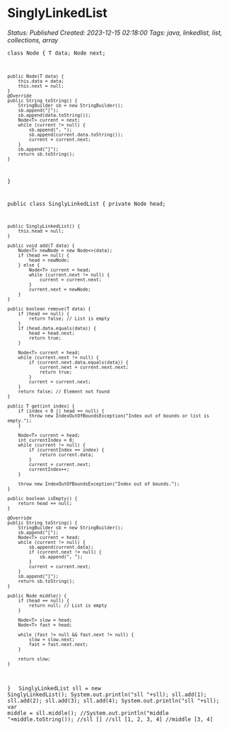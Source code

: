 # SinglyLinkedList

_Status: Published_
_Created: 2023-12-15 02:18:00_
_Tags: java, linkedlist, list, collections, array_

<code>class Node<T> {
    T data;
    Node<T> next;

    public Node(T data) {
        this.data = data;
        this.next = null;
    }
    @Override
    public String toString() {
        StringBuilder sb = new StringBuilder();
        sb.append("[");
        sb.append(data.toString());
        Node<T> current = next;
        while (current != null) {
            sb.append(", ");
            sb.append(current.data.toString());
            current = current.next;
        }
        sb.append("]");
        return sb.toString();
    }
}

public class SinglyLinkedList<T> {
    private Node<T> head;

    public SinglyLinkedList() {
        this.head = null;
    }

    public void add(T data) {
        Node<T> newNode = new Node<>(data);
        if (head == null) {
            head = newNode;
        } else {
            Node<T> current = head;
            while (current.next != null) {
                current = current.next;
            }
            current.next = newNode;
        }
    }

    public boolean remove(T data) {
        if (head == null) {
            return false; // List is empty
        }
        if (head.data.equals(data)) {
            head = head.next;
            return true;
        }

        Node<T> current = head;
        while (current.next != null) {
            if (current.next.data.equals(data)) {
                current.next = current.next.next;
                return true;
            }
            current = current.next;
        }
        return false; // Element not found
    }

    public T get(int index) {
        if (index < 0 || head == null) {
            throw new IndexOutOfBoundsException("Index out of bounds or list is empty.");
        }

        Node<T> current = head;
        int currentIndex = 0;
        while (current != null) {
            if (currentIndex == index) {
                return current.data;
            }
            current = current.next;
            currentIndex++;
        }

        throw new IndexOutOfBoundsException("Index out of bounds.");
    }

    public boolean isEmpty() {
        return head == null;
    }

    @Override
    public String toString() {
        StringBuilder sb = new StringBuilder();
        sb.append("[");
        Node<T> current = head;
        while (current != null) {
            sb.append(current.data);
            if (current.next != null) {
                sb.append(", ");
            }
            current = current.next;
        }
        sb.append("]");
        return sb.toString();
    }

    public Node middle() {
        if (head == null) {
            return null; // List is empty
        }

        Node<T> slow = head;
        Node<T> fast = head;

        while (fast != null && fast.next != null) {
            slow = slow.next;
            fast = fast.next.next;
        }

        return slow;
    }
}
</code>
<code>
SinglyLinkedList sll = new SinglyLinkedList<Integer>();
System.out.println("sll "+sll);
sll.add(1);
sll.add(2);
sll.add(3);
sll.add(4);
System.out.println("sll "+sll);
var middle = sll.middle();
//System.out.println("middle "+middle.toString());
//sll []
//sll [1, 2, 3, 4]
//middle [3, 4]
</code>